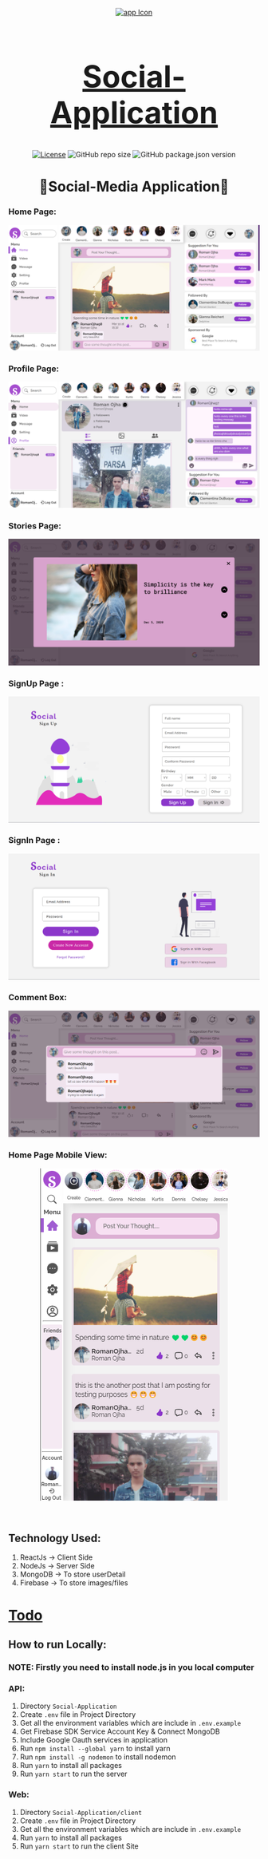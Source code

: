 <div align="center">

[<img src="./appIcon.ico" style="width:100px;" alt="app Icon"/><h1 style="font-size:60px; width:100%;">Social-Application</h1>](./appIcon.ico)
  
[![License](https://img.shields.io/github/license/Roman-Ojha/Social-Application?color=%23d450cf&style=for-the-badge)](https://opensource.org/licenses/MIT)
![GitHub repo size](https://img.shields.io/github/repo-size/Roman-Ojha/Social-Application?color=%234980cc&label=Size&logo=GitHub&style=for-the-badge)
![GitHub package.json version](https://img.shields.io/github/package-json/v/Roman-Ojha/Social-Application?color=%2300c2b8&logo=V&style=for-the-badge)
  
# 🤝Social-Media Application🤝

</div>

### Home Page:
[<img src="Interface/Home_Page.png" alt="Home_Page"></img>](Interface/Home_Page.png)

### Profile Page:
[<img src="Interface/Profile_Page.png" alt="Profile_Page"></img>](Interface/Profile_Page.png)

### Stories Page:
[<img src="Interface/Story_Page.png" alt="Story_Page"></img>](Interface/Story_Page.png)

### SignUp Page :
[<img src="Interface/Sign_Up_Page.png" alt="SignUp_Page"></img>](Interface/Sign_Up_Page.png)

### SignIn Page :
[<img src="Interface/Sign_In_Page.png" alt="SignIn_Page"></img>](Interface/Sign_In_Page.png)


### Comment Box:
[<img src="Interface/Comment_Box.png" alt="Comment_Box"></img>](Interface/Comment_Box.png)

### Home Page Mobile View:
<div align="center">

[<img src="Interface/Home_Page_Mobile_View.png" alt="Mobile_View"></img>](Interface/Home_Page_Mobile_View.png)

</div>
<br/>


## Technology Used:
1. ReactJs -> Client Side
2. NodeJs -> Server Side
3. MongoDB -> To store userDetail
4. Firebase -> To store images/files

[<h1>Todo</h1>](todo.md "Todo")

## How to run Locally:

### NOTE: Firstly you need to install node.js in you local computer

### API:
1. Directory `Social-Application`
2. Create `.env` file in Project Directory
3. Get all the environment variables which are include in `.env.example`
4. Get Firebase SDK Service Account Key & Connect MongoDB
5. Include Google Oauth services in application
6. Run `npm install --global yarn` to install yarn
7.  Run `npm install -g nodemon` to install nodemon
8. Run `yarn` to install all packages
9. Run `yarn start` to run the server

### Web:
1. Directory `Social-Application/client`
2. Create `.env` file in Project Directory
3. Get all the environment variables which are include in `.env.example`
4. Run `yarn` to install all packages
5. Run `yarn start` to run the client Site

